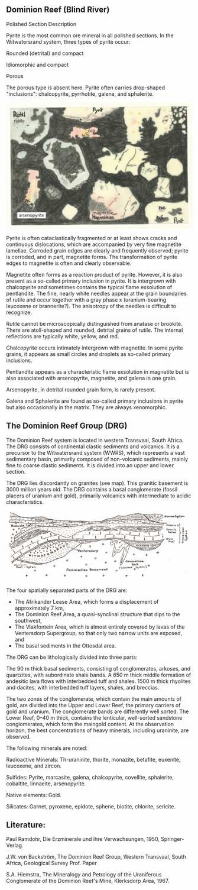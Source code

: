 ## Dominion Reef (Blind River)

Polished Section Description

Pyrite is the most common ore mineral in all polished sections.
In the Witwatersrand system, three types of pyrite occur:

Rounded (detrital) and compact

Idiomorphic and compact

Porous

The porous type is absent here. Pyrite often carries drop-shaped "inclusions": chalcopyrite, pyrrhotite, galena, and sphalerite.

![Blind River sketch](https://github.com/DinaKlim/OD_RL_notes/blob/main/RL_notes/11_Blind_river/11%20Blind%20River%20sketch.jpg)

Pyrite is often cataclastically fragmented or at least shows cracks and continuous dislocations, which are accompanied by very fine magnetite lamellae. 
Corroded grain edges are clearly and frequently observed; pyrite is corroded, and in part, magnetite forms. The transformation of pyrite edges to magnetite is often and clearly observable.

Magnetite often forms as a reaction product of pyrite. However, it is also present as a so-called primary inclusion in pyrite. It is intergrown with chalcopyrite and sometimes contains the typical flame exsolution of pentlandite. 
The fine, nearly white needles appear at the grain boundaries of rutile and occur together with a gray phase x (uranium-bearing leucoxene or brannerite?). The anisotropy of the needles is difficult to recognize.

Rutile cannot be microscopically distinguished from anatase or brookite. There are atoll-shaped and rounded, detrital grains of rutile. The internal reflections are typically white, yellow, and red.

Chalcopyrite occurs intimately intergrown with magnetite. In some pyrite grains, it appears as small circles and droplets as so-called primary inclusions.

Pentlandite appears as a characteristic flame exsolution in magnetite but is also associated with arsenopyrite, magnetite, and galena in one grain.

Arsenopyrite, in detrital rounded grain form, is rarely present.

Galena and Sphalerite are found as so-called primary inclusions in pyrite but also occasionally in the matrix. They are always xenomorphic.

## The Dominion Reef Group (DRG)

The Dominion Reef system is located in western Transvaal, South Africa. The DRG consists of continental clastic sediments and volcanics. It is a precursor to the Witwatersrand system (WWRS), 
which represents a vast sedimentary basin, primarily composed of non-volcanic sediments, mainly fine to coarse clastic sediments. It is divided into an upper and lower section.

The DRG lies discordantly on granites (see map). This granitic basement is 3000 million years old.
The DRG contains a basal conglomerate (fossil placers of uranium and gold), primarily volcanics with intermediate to acidic characteristics.

![Not sure if that's the map](https://github.com/DinaKlim/OD_RL_notes/blob/main/RL_notes/11_Blind_river/11%20Blind%20River%20section.jpg)

The four spatially separated parts of the DRG are:

* The Afrikander Lease Area, which forms a displacement of approximately 7 km,
* The Dominion Reef Area, a quasi-synclinal structure that dips to the southwest,
* The Vlakfontein Area, which is almost entirely covered by lavas of the Ventersdorp Supergroup, so that only two narrow units are exposed, and
* The basal sediments in the Ottosdal area.

The DRG can be lithologically divided into three parts:

The 90 m thick basal sediments, consisting of conglomerates, arkoses, and quartzites, with subordinate shale bands.
A 650 m thick middle formation of andesitic lava flows with interbedded tuff and shales.
1500 m thick rhyolites and dacites, with interbedded tuff layers, shales, and breccias.

The two zones of the conglomerate, which contain the main amounts of gold, are divided into the Upper and Lower Reef, the primary carriers of gold and uranium. The conglomerate bands are differently well sorted. The Lower Reef, 0–40 m thick, contains the lenticular, well-sorted sandstone conglomerates, which form the maingold content. At the observation horizon, the best concentrations of heavy minerals, including uraninite, are observed.

The following minerals are noted:

Radioactive Minerals: Th-uraninite, thorite, monazite, betafite, euxenite, leucoxene, and zircon.

Sulfides: Pyrite, marcasite, galena, chalcopyrite, covellite, sphalerite, cobaltite, linnaeite, arsenopyrite.

Native elements: Gold.

Silicates: Garnet, pyroxene, epidote, sphene, biotite, chlorite, sericite.

## Literature:

Paul Ramdohr, Die Erzminerale und ihre Verwachsungen, 1950, Springer-Verlag.

J.W. von Backström, The Dominion Reef Group, Western Transvaal, South Africa, Geological Survey Prof. Paper

S.A. Hiemstra, The Mineralogy and Petrology of the Uraniferous Conglomerate of the Dominion Reef's Mine, Klerksdorp Area, 1967.



